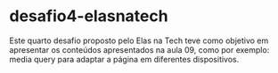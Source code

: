 # desafio4-elasnatech

Este quarto desafio proposto pelo Elas na Tech teve como objetivo em apresentar os conteúdos apresentados na aula 09, como por exemplo: media query para adaptar a página em diferentes dispositivos.
